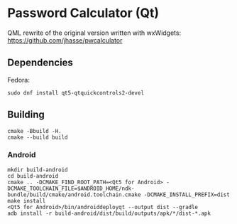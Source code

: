 # Password Calculator (Qt)

QML rewrite of the original version written with wxWidgets: https://github.com/jhasse/pwcalculator

## Dependencies

Fedora:

```
sudo dnf install qt5-qtquickcontrols2-devel
```

## Building

```
cmake -Bbuild -H.
cmake --build build
```

### Android

```
mkdir build-android
cd build-android
cmake .. -DCMAKE_FIND_ROOT_PATH=<Qt5 for Android> -DCMAKE_TOOLCHAIN_FILE=$ANDROID_HOME/ndk-bundle/build/cmake/android.toolchain.cmake -DCMAKE_INSTALL_PREFIX=dist
make install
<Qt5 for Android>/bin/androiddeployqt --output dist --gradle
adb install -r build-android/dist/build/outputs/apk/*/dist-*.apk
```
